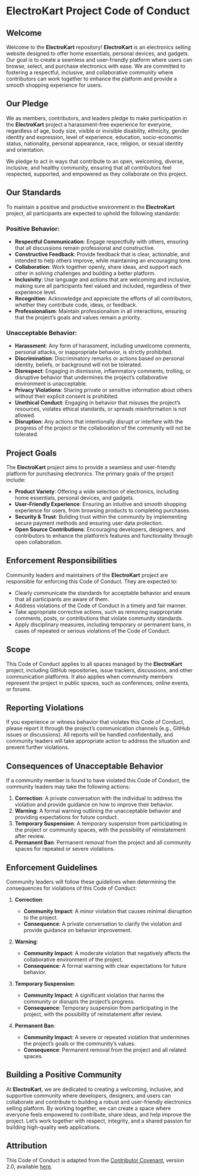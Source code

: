 # ElectroKart Project Code of Conduct

## Welcome

Welcome to the **ElectroKart** repository! **ElectroKart** is an electronics selling website designed to offer home essentials, personal devices, and gadgets. Our goal is to create a seamless and user-friendly platform where users can browse, select, and purchase electronics with ease. We are committed to fostering a respectful, inclusive, and collaborative community where contributors can work together to enhance the platform and provide a smooth shopping experience for users.

## Our Pledge

We as members, contributors, and leaders pledge to make participation in the **ElectroKart** project a harassment-free experience for everyone, regardless of age, body size, visible or invisible disability, ethnicity, gender identity and expression, level of experience, education, socio-economic status, nationality, personal appearance, race, religion, or sexual identity and orientation.

We pledge to act in ways that contribute to an open, welcoming, diverse, inclusive, and healthy community, ensuring that all contributors feel respected, supported, and empowered as they collaborate on this project.

## Our Standards

To maintain a positive and productive environment in the **ElectroKart** project, all participants are expected to uphold the following standards:

### Positive Behavior:
- **Respectful Communication**: Engage respectfully with others, ensuring that all discussions remain professional and constructive.
- **Constructive Feedback**: Provide feedback that is clear, actionable, and intended to help others improve, while maintaining an encouraging tone.
- **Collaboration**: Work together openly, share ideas, and support each other in solving challenges and building a better platform.
- **Inclusivity**: Use language and actions that are welcoming and inclusive, making sure all participants feel valued and included, regardless of their experience level.
- **Recognition**: Acknowledge and appreciate the efforts of all contributors, whether they contribute code, ideas, or feedback.
- **Professionalism**: Maintain professionalism in all interactions, ensuring that the project’s goals and values remain a priority.

### Unacceptable Behavior:
- **Harassment**: Any form of harassment, including unwelcome comments, personal attacks, or inappropriate behavior, is strictly prohibited.
- **Discrimination**: Discriminatory remarks or actions based on personal identity, beliefs, or background will not be tolerated.
- **Disrespect**: Engaging in dismissive, inflammatory comments, trolling, or disruptive behavior that undermines the project’s collaborative environment is unacceptable.
- **Privacy Violations**: Sharing private or sensitive information about others without their explicit consent is prohibited.
- **Unethical Conduct**: Engaging in behavior that misuses the project’s resources, violates ethical standards, or spreads misinformation is not allowed.
- **Disruption**: Any actions that intentionally disrupt or interfere with the progress of the project or the collaboration of the community will not be tolerated.

## Project Goals

The **ElectroKart** project aims to provide a seamless and user-friendly platform for purchasing electronics. The primary goals of the project include:

- **Product Variety**: Offering a wide selection of electronics, including home essentials, personal devices, and gadgets.
- **User-Friendly Experience**: Ensuring an intuitive and smooth shopping experience for users, from browsing products to completing purchases.
- **Security & Trust**: Building trust within the community by implementing secure payment methods and ensuring user data protection.
- **Open Source Contributions**: Encouraging developers, designers, and contributors to enhance the platform’s features and functionality through open collaboration.

## Enforcement Responsibilities

Community leaders and maintainers of the **ElectroKart** project are responsible for enforcing this Code of Conduct. They are expected to:

- Clearly communicate the standards for acceptable behavior and ensure that all participants are aware of them.
- Address violations of the Code of Conduct in a timely and fair manner.
- Take appropriate corrective actions, such as removing inappropriate comments, posts, or contributions that violate community standards.
- Apply disciplinary measures, including temporary or permanent bans, in cases of repeated or serious violations of the Code of Conduct.

## Scope

This Code of Conduct applies to all spaces managed by the **ElectroKart** project, including GitHub repositories, issue trackers, discussions, and other communication platforms. It also applies when community members represent the project in public spaces, such as conferences, online events, or forums.

## Reporting Violations

If you experience or witness behavior that violates this Code of Conduct, please report it through the project’s communication channels (e.g., GitHub issues or discussions). All reports will be handled confidentially, and community leaders will take appropriate action to address the situation and prevent further violations.

## Consequences of Unacceptable Behavior

If a community member is found to have violated this Code of Conduct, the community leaders may take the following actions:

1. **Correction**: A private conversation with the individual to address the violation and provide guidance on how to improve their behavior.
2. **Warning**: A formal warning outlining the unacceptable behavior and providing expectations for future conduct.
3. **Temporary Suspension**: A temporary suspension from participating in the project or community spaces, with the possibility of reinstatement after review.
4. **Permanent Ban**: Permanent removal from the project and all community spaces for repeated or severe violations.

## Enforcement Guidelines

Community leaders will follow these guidelines when determining the consequences for violations of this Code of Conduct:

1. **Correction**:
   - **Community Impact**: A minor violation that causes minimal disruption to the project.
   - **Consequence**: A private conversation to clarify the violation and provide guidance on behavior improvement.

2. **Warning**:
   - **Community Impact**: A moderate violation that negatively affects the collaborative environment of the project.
   - **Consequence**: A formal warning with clear expectations for future behavior.

3. **Temporary Suspension**:
   - **Community Impact**: A significant violation that harms the community or disrupts the project’s progress.
   - **Consequence**: Temporary suspension from participating in the project, with the possibility of reinstatement after review.

4. **Permanent Ban**:
   - **Community Impact**: A severe or repeated violation that undermines the project’s goals or the community’s values.
   - **Consequence**: Permanent removal from the project and all related spaces.

## Building a Positive Community

At **ElectroKart**, we are dedicated to creating a welcoming, inclusive, and supportive community where developers, designers, and users can collaborate and contribute to building a robust and user-friendly electronics selling platform. By working together, we can create a space where everyone feels empowered to contribute, share ideas, and help improve the project. Let’s work together with respect, integrity, and a shared passion for building high-quality web applications.

## Attribution

This Code of Conduct is adapted from the [Contributor Covenant](https://www.contributor-covenant.org), version 2.0, available [here](https://www.contributor-covenant.org/version/2/0/code_of_conduct.html).

